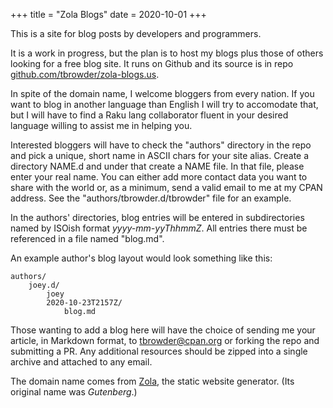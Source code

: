 +++
title = "Zola Blogs"
date = 2020-10-01
+++

This is a site for blog posts by
developers and programmers.

It is a work in progress, but the plan is to host 
my blogs plus those of others looking for a free
blog site. It runs on Github and its source
is in repo [github.com/tbrowder/zola-blogs.us](https://github.com/tbrowder/zola-blogs.us).

In spite of the domain name, I welcome bloggers from
every nation. If you want to blog in another language
than English I will try to accomodate that,
but I will have to find a Raku lang collaborator fluent
in your desired language willing
to assist me in helping you.

Interested bloggers will have to check the "authors"
directory in the repo and pick a unique, short name
in ASCII chars for your site alias. Create a
directory NAME.d and under that create a NAME file.
In that file,
please enter your real name. You can either add more
contact data you want to share with the world or,
as a minimum, send a valid email to me at my
CPAN address. See the "authors/tbrowder.d/tbrowder"
file for an example.

In the authors' directories, blog entries will be
entered in subdirectories named by ISOish format *yyyy-mm-yyThhmmZ*.
All entries there must be referenced in a file named "blog.md".

An example author's blog layout would look something like
this:

    authors/
        joey.d/
            joey
            2020-10-23T2157Z/
                blog.md


Those wanting to add a blog here will have the
choice of sending me your article, in Markdown 
format, to [tbrowder@cpan.org](mailto:tbrowder@cpan.org) or 
forking the repo and submitting
a PR. Any additional resources should be zipped into a 
single archive and attached to any email.

The domain name comes from [Zola](https://getzola.org), the static
website generator. (Its original name was
*Gutenberg*.)
